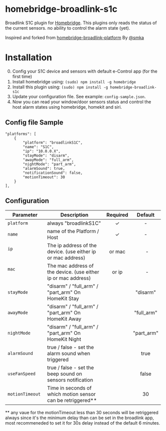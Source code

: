 # homebridge-broadlink-s1c

Broadlink S1C plugin for [Homebridge](https://github.com/nfarina/homebridge/).
This plugins only reads the status of the current sensors.
no ability to control the alarm state (yet).

Inspired and forked from [homebridge-broadlink-platform](https://github.com/smka/homebridge-broadlink-platform) By [@smka](https://github.com/smka)

# Installation
0. Config your S1C device  and sensors with default e-Control app (for the first time)
1. Install homebridge using: `(sudo) npm install -g homebridge`
2. Install this plugin using: `(sudo) npm install -g homebridge-broadlink-s1c`
3. Update your configuration file. See example: `config-sample.json`.
4. Now you can read your window/door sensors status and control the host alarm states using homebridge, homekit and siri.


## Config file Sample

```
"platforms": [
    {
        "platform": "broadlinkS1C",
        "name": "S1C",
        "ip": "10.0.0.X",
        "stayMode": "disarm",
        "awayMode": "full_arm",
        "nightMode": "part_arm",
        "alarmSound": true,
        "notificationSound": false,
        "motionTimeout": 30
    }
],
```

## Configuration

|             Parameter            |                       Description                             | Required |  Default  |
| -------------------------------- | ------------------------------------------------------------- |:--------:|:---------:|
| `platform`                       | always "broadlinkS1C"                                         |     ✓    |      -    |
| `name`                           | name of the Platform / Host                                   |     ✓    |      -    |
| `ip`                             | The ip address of the device. (use either ip or mac address)  |  or mac  |      -    |
| `mac`                            | The mac address of the device. (use either ip or mac address) |  or ip   |      -    |
| `stayMode`                       | "disarm" / "full_arm" / "part_arm"  On HomeKit Stay           |          | "disarm"  |
| `awayMode`                       | "disarm" / "full_arm" / "part_arm"  On HomeKit Away           |          | "full_arm"|
| `nightMode`                      | "disarm" / "full_arm" / "part_arm"  On HomeKit Night          |          | "part_arm"|
| `alarmSound`                     | true / false - set the alarm sound when triggered             |          |   true    |
| `useFanSpeed`                    | true / false - set the beep sound on sensors notification     |          |   false   |
| `motionTimeout`                  | Time in seconds of which motion sensor can be retriggered**   |          |    30     |

\*\* any vaue for the motionTimeout less than 30 seconds will be retriggered always since it's the minimum delay than can be set in the broadlink app, most recommeneded to set it for 30s delay instead of the default 6 minutes.

